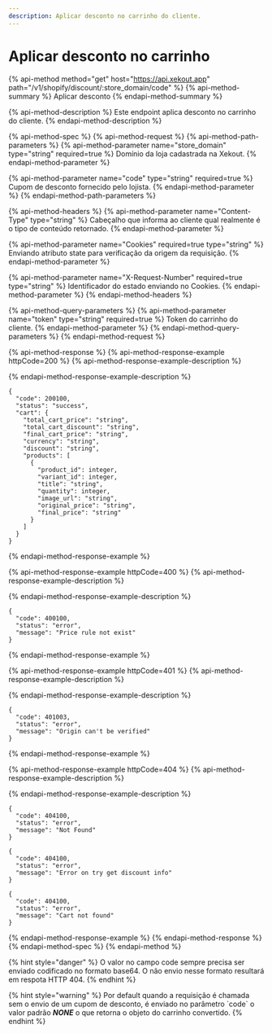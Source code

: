 ```yaml
---
description: Aplicar desconto no carrinho do cliente.
---
```


# Aplicar desconto no carrinho

{% api-method method="get" host="https://api.xekout.app" path="/v1/shopify/discount/:store\_domain/code" %}
{% api-method-summary %}
Aplicar desconto
{% endapi-method-summary %}

{% api-method-description %}
Este endpoint aplica desconto no carrinho do cliente. 
{% endapi-method-description %}

{% api-method-spec %}
{% api-method-request %}
{% api-method-path-parameters %}
{% api-method-parameter name="store\_domain" type="string" required=true %}
Domínio da loja cadastrada na Xekout.
{% endapi-method-parameter %}

{% api-method-parameter name="code" type="string" required=true %}
Cupom de desconto fornecido pelo lojista.
{% endapi-method-parameter %}
{% endapi-method-path-parameters %}

{% api-method-headers %}
{% api-method-parameter name="Content-Type" type="string" %}
Cabeçalho que informa ao cliente qual realmente é o tipo de conteúdo retornado.
{% endapi-method-parameter %}

{% api-method-parameter name="Cookies" required=true type="string" %}
Enviando atributo state para verificação da origem da requisição.
{% endapi-method-parameter %}

{% api-method-parameter name="X-Request-Number" required=true type="string" %}
Identificador do estado enviando no Cookies.
{% endapi-method-parameter %}
{% endapi-method-headers %}

{% api-method-query-parameters %}
{% api-method-parameter name="token" type="string" required=true %}
Token do carrinho do cliente.
{% endapi-method-parameter %}
{% endapi-method-query-parameters %}
{% endapi-method-request %}

{% api-method-response %}
{% api-method-response-example httpCode=200 %}
{% api-method-response-example-description %}

{% endapi-method-response-example-description %}

```
{
  "code": 200100,
  "status": "success",
  "cart": {
    "total_cart_price": "string",
    "total_cart_discount": "string",
    "final_cart_price": "string",
    "currency": "string",
    "discount": "string",
    "products": [
      {
        "product_id": integer,
        "variant_id": integer,
        "title": "string",
        "quantity": integer,
        "image_url": "string",
        "original_price": "string",
        "final_price": "string"
      }
    ]
  }
}
```
{% endapi-method-response-example %}

{% api-method-response-example httpCode=400 %}
{% api-method-response-example-description %}

{% endapi-method-response-example-description %}

```
{
  "code": 400100,
  "status": "error",
  "message": "Price rule not exist"
}
```
{% endapi-method-response-example %}

{% api-method-response-example httpCode=401 %}
{% api-method-response-example-description %}

{% endapi-method-response-example-description %}

```
{
  "code": 401003,
  "status": "error",
  "message": "Origin can't be verified"
}
```
{% endapi-method-response-example %}

{% api-method-response-example httpCode=404 %}
{% api-method-response-example-description %}

{% endapi-method-response-example-description %}

```
{
  "code": 404100,
  "status": "error",
  "message": "Not Found"
}

{
  "code": 404100,
  "status": "error",
  "message": "Error on try get discount info"
}

{
  "code": 404100,
  "status": "error",
  "message": "Cart not found"
}
```
{% endapi-method-response-example %}
{% endapi-method-response %}
{% endapi-method-spec %}
{% endapi-method %}

{% hint style="danger" %}
O valor no campo code sempre precisa ser enviado codificado no formato base64. O não envio nesse formato resultará em respota HTTP 404.
{% endhint %}

{% hint style="warning" %}
Por default quando a requisição é chamada sem o envio de um cupom de desconto, é enviado no parâmetro \`code\` o valor padrão _**NONE**_ o que retorna o objeto do carrinho convertido.
{% endhint %}




